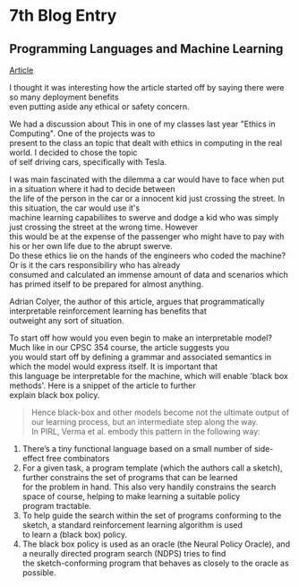 # 7th Blog Entry


## Programming Languages and Machine Learning <br/>

[Article](https://blog.acolyer.org/2020/01/15/programmatically-interpretable-reinforcement-learning/) <br/>

I thought it was interesting how the article started off by saying there were so many deployment benefits <br/>
even putting aside any ethical or safety concern. <br/>

We had a discussion about This in one of my classes last year "Ethics in Computing". One of the projects was to <br/>
present to the class an topic that dealt with ethics in computing in the real world. I decided to chose the topic <br/>
of self driving cars, specifically with Tesla. <br/>

I was main fascinated with the dilemma a car would have to face when put in a situation where it had to decide between <br/>
the life of the person in the car or a innocent kid just crossing the street. In this situation, the car would use it's <br/>
machine learning capabiliites to swerve and dodge a kid who was simply just crossing the street at the wrong time. However <br/>
this would be at the expense of the passenger who might have to pay with his or her own life due to the abrupt swerve. <br/>
Do these ethics lie on the hands of the engineers who coded the machine? Or is it the cars responsibiliry who has already <br/>
consumed and calculated an immense amount of data and scenarios which has primed itself to be prepared for almost anything. <br/> 

Adrian Colyer, the author of this article, argues that programmatically interpretable reinforcement learning has benefits that <br/>
outweight any sort of situation. 

To start off how would you even begin to make an interpretable model? Much like in our CPSC 354 course, the article suggests you <br/> 
you would start off by defining a grammar and associated semantics in which the model would express itself. It is important that <br/>
this language be interpretable for the machine, which will enable 'black box methods'. Here is a snippet of the article to further <br/> 
explain black box policy. 

> Hence black-box and other models become not the ultimate output of our learning process, but an intermediate step along the way. <br/>
> In PIRL, Verma et al. embody this pattern in the following way:
1. There’s a tiny functional language based on a small number of side-effect free combinators
2. For a given task, a program template (which the authors call a sketch), further constrains the set of programs that can be learned <br/>
for the problem in hand. This also very handily constrains the search space of course, helping to make learning a suitable policy <br/>
program tractable.
3. To help guide the search within the set of programs conforming to the sketch, a standard reinforcement learning algorithm is used <br/>
to learn a (black box) policy.
4. The black box policy is used as an oracle (the Neural Policy Oracle), and a neurally directed program search (NDPS) tries to find <br/>
the sketch-conforming program that behaves as closely to the oracle as possible.

